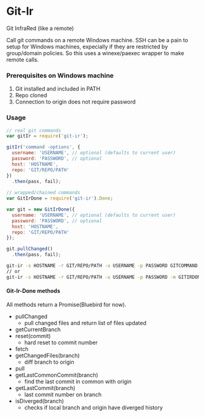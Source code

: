 # Git-Ir
Git InfraRed (like a remote)

Call git commands on a remote Windows machine.
SSH can be a pain to setup for Windows machines, expecially if they are restricted by group/domain policies.
So this uses a winexe/paexec wrapper to make remote calls.

### Prerequisites on Windows machine
1. Git installed and included in PATH
2. Repo cloned
3. Connection to origin does not require password


### Usage
```javascript
// real git commands
var gitIr = require('git-ir');

gitIr('command -options', {
  username: 'USERNAME', // optional (defaults to current user)
  password: 'PASSWORD', // optional
  host: 'HOSTNAME',
  repo: 'GIT/REPO/PATH'
})
  .then(pass, fail);
  
// wrapped/chained commands
var GitIrDone = require('git-ir').Done;

var git = new GitIrDone({
  username: 'USERNAME', // optional (defaults to current user)
  password: 'PASSWORD', // optional
  host: 'HOSTNAME',
  repo: 'GIT/REPO/PATH'
});

git.pullChanged()
  .then(pass, fail);
```

```bash
git-ir -s HOSTNAME -r GIT/REPO/PATH -u USERNAME -p PASSWORD GITCOMMAND
// or
git-ir -s HOSTNAME -r GIT/REPO/PATH -u USERNAME -p PASSWORD -m GITIRDONE.METHOD
```

#### Git-Ir-Done methods
All methods return a Promise(Bluebird for now).
- pullChanged
  - pull changed files and return list of files updated
- getCurrentBranch
- reset(commit)
  - hard reset to commit number
- fetch
- getChangedFiles(branch)
  - diff branch to origin
- pull
- getLastCommonCommit(branch)
  - find the last commit in common with origin
- getLastCommit(branch)
  - last commit number on branch
- isDiverged(branch)
  - checks if local branch and origin have diverged history
